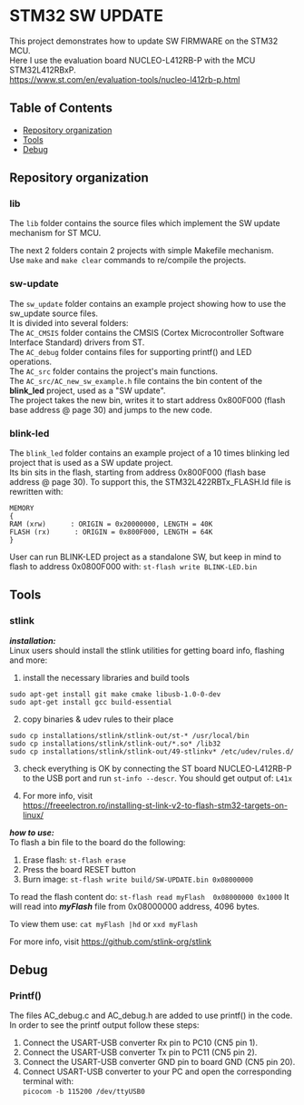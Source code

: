 # STM32 SW UPDATE
This project demonstrates how to update SW FIRMWARE on the STM32 MCU.  
Here I use the evaluation board NUCLEO-L412RB-P with the MCU STM32L412RBxP.  
https://www.st.com/en/evaluation-tools/nucleo-l412rb-p.html

## Table of Contents
- [Repository organization](#Repository-organization)
- [Tools](#Tools)
- [Debug](#Debug)

## Repository organization
### lib
The `lib` folder contains the source files which implement the SW update mechanism for 
ST MCU.  

The next 2 folders contain 2 projects with simple Makefile mechanism.   
Use `make` and `make clear` commands to re/compile the projects.

### sw-update
The `sw_update` folder contains an example project showing how to use the sw_update source files.  
It is divided into several folders:  
The `AC_CMSIS` folder contains the CMSIS (Cortex Microcontroller Software Interface Standard) drivers from ST.  
The `AC_debug` folder contains files for supporting printf() and LED operations.  
The `AC_src` folder contains the project's main functions.  
The `AC_src/AC_new_sw_example.h` file contains the bin content of the **blink_led** project,
used as a "SW update".  
The project takes the new bin, writes it to start address 0x800F000 (flash base address @ page 30) and jumps to the new code.  

### blink-led
The `blink_led` folder contains an example project of a 10 times blinking led project 
that is used as a SW update project.  
Its bin sits in the flash, starting from address 0x800F000 (flash base address @ page 30).
To support this, the STM32L422RBTx_FLASH.ld file is rewritten with:  
```
MEMORY
{
RAM (xrw)      : ORIGIN = 0x20000000, LENGTH = 40K
FLASH (rx)      : ORIGIN = 0x800F000, LENGTH = 64K
}
```  
User can run BLINK-LED project as a standalone SW, but keep in mind to flash to address 0x0800F000 with: `st-flash write BLINK-LED.bin`

## Tools
### stlink
***installation:***  
Linux users should install the stlink utilities for getting board info, flashing and more:  
1. install the necessary libraries and build tools
```
sudo apt-get install git make cmake libusb-1.0-0-dev
sudo apt-get install gcc build-essential
```
2. copy binaries & udev rules to their place
```
sudo cp installations/stlink/stlink-out/st-* /usr/local/bin
sudo cp installations/stlink/stlink-out/*.so* /lib32
sudo cp installations/stlink/stlink-out/49-stlinkv* /etc/udev/rules.d/
```
3. check everything is OK by connecting the ST board NUCLEO-L412RB-P to the USB port and run `st-info --descr`. You should get output of: `L41x`  

4. For more info, visit  
https://freeelectron.ro/installing-st-link-v2-to-flash-stm32-targets-on-linux/

***how to use:***  
To flash a bin file to the board do the following:  
1. Erase flash: `st-flash erase`
2. Press the board RESET button
3. Burn image: `st-flash write build/SW-UPDATE.bin 0x08000000` 

To read the flash content do: `st-flash read myFlash  0x08000000 0x1000`
It will read into ***myFlash*** file from 0x08000000 address, 4096 bytes.

To view them use: `cat myFlash |hd` or `xxd myFlash`

For more info, visit https://github.com/stlink-org/stlink

## Debug
### Printf() 
The files AC_debug.c and AC_debug.h are added to use printf() in the code.
In order to see the printf output follow these steps:
1. Connect the USART-USB converter Rx  pin to PC10 (CN5 pin 1).
2. Connect the USART-USB converter Tx  pin to PC11 (CN5 pin 2).
3. Connect the USART-USB converter GND pin to board GND (CN5 pin 20).
4. Connect USART-USB converter to your PC and open the corresponding terminal with:  
`picocom -b 115200 /dev/ttyUSB0`


